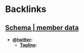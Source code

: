 
# Backlinks
## [Schema | member data](<Schema | member data.md>)
- **[@twitter](<@twitter.md>):**
    - **[Tagline](<Tagline.md>):**

